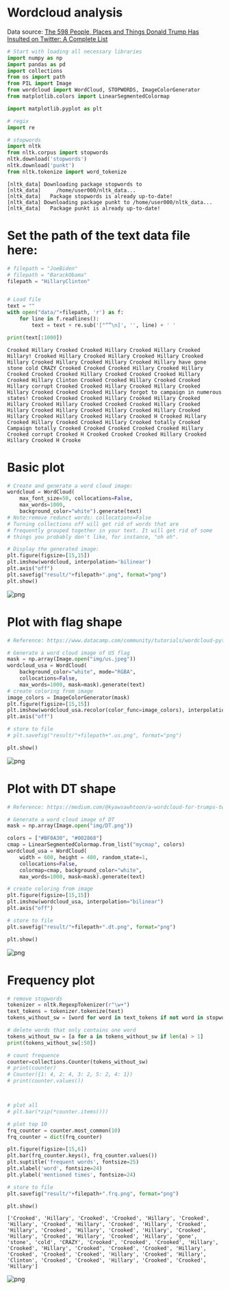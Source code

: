 # Wordcloud analysis
Data source: [The 598 People, Places and Things Donald
Trump Has Insulted on Twitter: A Complete List](https://www.nytimes.com/interactive/2016/01/28/upshot/donald-trump-twitter-insults.html?smid=tw-nytimes&smtyp=cur&_r=0)



```python
# Start with loading all necessary libraries
import numpy as np
import pandas as pd
import collections
from os import path
from PIL import Image
from wordcloud import WordCloud, STOPWORDS, ImageColorGenerator
from matplotlib.colors import LinearSegmentedColormap

import matplotlib.pyplot as plt

# regix
import re

# stopwords
import nltk
from nltk.corpus import stopwords
nltk.download('stopwords')
nltk.download('punkt')
from nltk.tokenize import word_tokenize
```

    [nltk_data] Downloading package stopwords to
    [nltk_data]     /home/user000/nltk_data...
    [nltk_data]   Package stopwords is already up-to-date!
    [nltk_data] Downloading package punkt to /home/user000/nltk_data...
    [nltk_data]   Package punkt is already up-to-date!


# Set the path of the text data file here:


```python
# filepath = "JoeBiden"
# filepath = "BarackObama"
filepath = "HillaryClinton"


# Load file
text = ""
with open("data/"+filepath, 'r') as f:
    for line in f.readlines():
        text = text + re.sub('["“”\n]', '', line) + ' '

print(text[:1000])
```

    Crooked Hillary Crooked Crooked Hillary Crooked Hillary Crooked Hillary! Crooked Hillary Crooked Hillary Crooked Hillary Crooked Hillary Crooked Hillary Crooked Hillary Crooked Hillary have gone stone cold CRAZY Crooked Crooked Crooked Hillary Crooked Hillary Crooked Crooked Crooked Hillary Crooked Crooked Crooked Hillary Crooked Hillary Clinton Crooked Crooked Hillary Crooked Crooked Hillary corrupt Crooked Crooked Hillary Crooked Hillary Crooked Hillary Crooked Crooked Crooked Hillary forgot to campaign in numerous states! Crooked Crooked Crooked Hillary Crooked Hillary Crooked Hillary Crooked Hillary Crooked Crooked Crooked Hillary Crooked Hillary Crooked Hillary Crooked Hillary Crooked Hillary Crooked Hillary Crooked Hillary Crooked Hillary Crooked H Crooked Hillary Crooked Hillary Crooked Crooked Hillary Crooked totally Crooked Campaign totally Crooked Crooked Crooked Crooked Crooked Hillary Crooked corrupt Crooked H Crooked Crooked Crooked Hillary Crooked Hillary Crooked H Crooke


# Basic plot


```python
# Create and generate a word cloud image:
wordcloud = WordCloud(
    max_font_size=50, collocations=False, 
    max_words=1000, 
    background_color="white").generate(text)
# Note:remove redunct words: collocations=False
# Turning collections off will get rid of words that are 
# frequently grouped together in your text. It will get rid of some 
# things you probably don't like, for instance, "oh oh".

# Display the generated image:
plt.figure(figsize=[15,15])
plt.imshow(wordcloud, interpolation='bilinear')
plt.axis("off")
plt.savefig("result/"+filepath+".png", format="png")
plt.show()

```


    
![png](img/output_5_0.png)
    


# Plot with flag shape


```python
# Reference: https://www.datacamp.com/community/tutorials/wordcloud-python

# Generate a word cloud image of US flag
mask = np.array(Image.open("img/us.jpeg"))
wordcloud_usa = WordCloud(
    background_color="white", mode="RGBA", 
    collocations=False, 
    max_words=1000, mask=mask).generate(text)
# create coloring from image
image_colors = ImageColorGenerator(mask)
plt.figure(figsize=[15,15])
plt.imshow(wordcloud_usa.recolor(color_func=image_colors), interpolation="bilinear")
plt.axis("off")

# store to file
# plt.savefig("result/"+filepath+".us.png", format="png")

plt.show()

```


    
![png](img/output_7_0.png)
    


# Plot with DT shape


```python
# Reference: https://medium.com/@kyawsawhtoon/a-wordcloud-for-trumps-tweets-f40c350271b4

# Generate a word cloud image of DT
mask = np.array(Image.open("img/DT.png"))

colors = ["#BF0A30", "#002868"]
cmap = LinearSegmentedColormap.from_list("mycmap", colors)
wordcloud_usa = WordCloud(
    width = 600, height = 400, random_state=1, 
    collocations=False, 
    colormap=cmap, background_color="white", 
    max_words=1000, mask=mask).generate(text)

# create coloring from image
plt.figure(figsize=[15,15])
plt.imshow(wordcloud_usa, interpolation="bilinear")
plt.axis("off")

# store to file
plt.savefig("result/"+filepath+".dt.png", format="png")

plt.show()
```


    
![png](img/output_9_0.png)
    


# Frequency plot


```python
# remove stopwords
tokenizer = nltk.RegexpTokenizer(r"\w+")
text_tokens = tokenizer.tokenize(text)
tokens_without_sw = [word for word in text_tokens if not word in stopwords.words()]

# delete words that only contains one word
tokens_without_sw = [a for a in tokens_without_sw if len(a) > 1]
print(tokens_without_sw[:50])

# count frequence
counter=collections.Counter(tokens_without_sw)
# print(counter)
# Counter({1: 4, 2: 4, 3: 2, 5: 2, 4: 1})
# print(counter.values())



# plot all
# plt.bar(*zip(*counter.items()))

# plot top 10
frq_counter = counter.most_common(10)
frq_counter = dict(frq_counter)

plt.figure(figsize=[15,6])
plt.bar(frq_counter.keys(), frq_counter.values())
plt.suptitle('frequent words', fontsize=25)
plt.xlabel('word', fontsize=24)
plt.ylabel('mentioned times', fontsize=24)

# store to file
plt.savefig("result/"+filepath+".frq.png", format="png")

plt.show()
```

    ['Crooked', 'Hillary', 'Crooked', 'Crooked', 'Hillary', 'Crooked', 'Hillary', 'Crooked', 'Hillary', 'Crooked', 'Hillary', 'Crooked', 'Hillary', 'Crooked', 'Hillary', 'Crooked', 'Hillary', 'Crooked', 'Hillary', 'Crooked', 'Hillary', 'Crooked', 'Hillary', 'gone', 'stone', 'cold', 'CRAZY', 'Crooked', 'Crooked', 'Crooked', 'Hillary', 'Crooked', 'Hillary', 'Crooked', 'Crooked', 'Crooked', 'Hillary', 'Crooked', 'Crooked', 'Crooked', 'Hillary', 'Crooked', 'Hillary', 'Clinton', 'Crooked', 'Crooked', 'Hillary', 'Crooked', 'Crooked', 'Hillary']



    
![png](img/output_11_1.png)
    



```python

```

